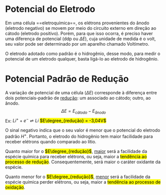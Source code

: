 # Potencial do Eletrodo

Em uma célula ==eletroquímica==, os elétrons provenientes do ânodo (eletrodo negativo) se movem por meio do circuito externo em direção ao cátodo (eletrodo positivo). Porém, para que isso ocorra, é preciso haver uma diferença de potencial (ddp ou $\Delta E$), cuja unidade de medida é o volt, seu valor pode ser determinado por um aparelho chamado Voltímetro.

O eletrodo adotado como padrão é o hidrogênio, desse modo, para medir o potencial de um eletrodo qualquer, basta ligá-lo ao eletrodo de hidrogênio.

# Potencial Padrão de Redução

A variação de potencial de uma célula ($\Delta E$) corresponde à diferença entre dois potenciais-padrão de <u>redução</u>: um associado ao cátodo; outro, ao ânodo.
$$\Delta E = E_{cátodo} - E_{ânodo}$$
Ex: $Li^{+} + e^{-} \rightleftharpoons Li$
<mark class="hltr-red">$E\degree_{redução} = -3,04V$</mark>

O sinal negativo indica que o seu valor é menor que o potencial do eletrodo padrão $H^{+}$. Portanto, o eletrodo do hidrogênio tem maior facilidade para receber elétrons quando comparado ao lítio.

Quanto maior for o <mark class="hltr-red">$E\degree_{redução}$</mark>, <u>maior</u> será a facilidade da espécie química para receber elétrons, ou seja, maior a <mark class="hltr-red">tendência ao processo de redução</mark>. Consequentemente, será maior o caráter oxidante da espécie.

Quanto menor for o <mark class="hltr-red">$E\degree_{redução}$</mark>, <u>menor</u> será a facilidade da espécie química perder elétrons, ou seja, maior a <mark class="hltr-red">tendência ao processo de oxidação</mark>.